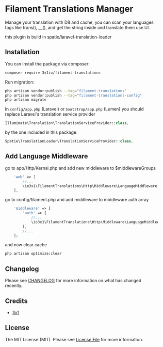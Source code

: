 # Filament Translations Manager

Manage your translation with DB and cache, you can scan your languages tags like trans(), __(), and get the string inside and translate them use UI.

this plugin is build in [spatie/laravel-translation-loader](https://github.com/spatie/laravel-translation-loader)

## Installation

You can install the package via composer:

```bash
composer require 3x1io/filament-translations
```

Run migration:

```bash
php artisan vendor:publish --tag="filament-translations"
php artisan vendor:publish --tag="filament-translations-config"
php artisan migrate
```

In `config/app.php` (Laravel) or `bootstrap/app.php` (Lumen) you should replace Laravel's translation service provider

```php
Illuminate\Translation\TranslationServiceProvider::class,
```

by the one included in this package:

```php
Spatie\TranslationLoader\TranslationServiceProvider::class,
```

## Add Language Middleware

go to app/Http/Kernal.php and add new middleware to $middlewareGroups

```php
    'web' => [
        //...
        \io3x1\FilamentTranslations\Http\Middleware\LanguageMiddleware::class,
    ],
```

go to config/filament.php and add middleware to middleware auth array

```php
    'middleware' => [
        'auth' => [
            //...
            \io3x1\FilamentTranslations\Http\Middleware\LanguageMiddleware::class
        ],
        //...
    ];
```

and now clear cache

```bash
php artisan optimize:clear
```

## Changelog

Please see [CHANGELOG](CHANGELOG.md) for more information on what has changed recently.

## Credits

-   [3x1](https://github.com/3x1io)

## License

The MIT License (MIT). Please see [License File](LICENSE.md) for more information.
